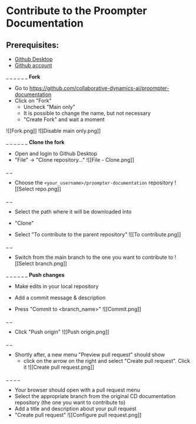 # Contribute to the Proompter Documentation
## Prerequisites:
- [Github Desktop](<https://desktop.github.com/>)
- [Github account](<https://github.com/>)



_ _
_ _
_ _
__**Fork**__
- Go to <https://github.com/collaborative-dynamics-ai/proompter-documentation>
- Click on "Fork"
  - Uncheck "Main only"
  - It is possible to change the name, but not necessary
  - "Create Fork" and wait a moment

![[Fork.png]]
![[Disable main only.png]]



_ _
_ _
_ _
__**Clone the fork**__
- Open and login to Github Desktop
- "File" -> "Clone repository..."
![[File - Clone.png]]


_ _
- Choose the `<your_username>/proompter-documentation` repository
![[Select repo.png]]


_ _
- Select the path where it will be downloaded into
- "Clone"

- Select "To contribute to the parent repository"
![[To contribute.png]]


_ _
- Switch from the main branch to the one you want to contribute to
![[Select branch.png]]




_ _
_ _
_ _
__**Push changes**__
- Make edits in your local repository

- Add a commit message & description
- Press "Commit to <branch_name>"
![[Commit.png]]


_ _
- Click "Push origin"
![[Push origin.png]]


_ _
- Shortly after, a new menu "Preview pull request" should show
  - click on the arrow on the right and select "Create pull request". Click it
![[Create pull request.png]]


_ _
_ _
- Your browser should open with a pull request menu
- Select the appropriate branch from the original CD documentation repository (the one you want to contribute to)
- Add a title and description about your pull request
- "Create pull request"
![[Configure pull request.png]]
